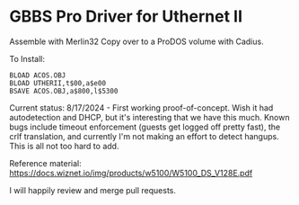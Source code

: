 # GBBS Pro Driver for Uthernet II

Assemble with Merlin32
Copy over to a ProDOS volume with Cadius.

To Install:

```
BLOAD ACOS.OBJ
BLOAD UTHERII,t$00,a$e00
BSAVE ACOS.OBJ,a$800,l$5300
```
Current status:
8/17/2024 - First working proof-of-concept. Wish it had autodetection and DHCP, but it's interesting that we have this much. Known bugs include timeout enforcement (guests get logged off pretty fast), the crlf translation, and currently I'm not making an effort to detect hangups. This is all not too hard to add.

Reference material:
https://docs.wiznet.io/img/products/w5100/W5100_DS_V128E.pdf

I will happily review and merge pull requests.
